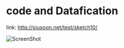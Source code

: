 # code and Datafication

link: http://siusoon.net/test/sketch10/

![ScreenShot](https://cdn.rawgit.com/AUAP/AP2017/7d619493/class08/Screen%20Shot%202017-03-15%20at%206.35.13%20PM.png)
